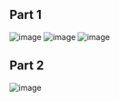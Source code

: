 ## Part 1

![image](https://github.com/user-attachments/assets/9cc6b896-a744-4b0a-9783-cd1aafa0d984)
![image](https://github.com/user-attachments/assets/86f65626-da95-48b4-a4fd-a4826784910c)
![image](https://github.com/user-attachments/assets/9dc09c2b-496e-46da-ab87-b53d894c75a3)

## Part 2

![image](https://github.com/user-attachments/assets/6ed4e4fe-d2c9-4597-99de-416914d608c0)

